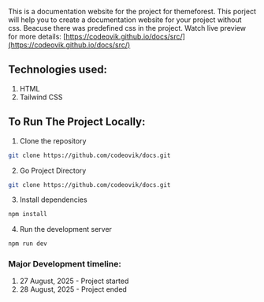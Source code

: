 This is a documentation website for the project for themeforest. This porject will help you to create a documentation website for your project without css. Beacuse there was predefined css in the project. Watch live preview for more details: [https://codeovik.github.io/docs/src/](https://codeovik.github.io/docs/src/)

## Technologies used:
1. HTML
2. Tailwind CSS

## To Run The Project Locally:
1. Clone the repository
```bash
git clone https://github.com/codeovik/docs.git
```
2. Go Project Directory
```bash
git clone https://github.com/codeovik/docs.git
```
3. Install dependencies
```bash
npm install
```
4. Run the development server
```bash
npm run dev
```

### Major Development timeline:
1. 27 August, 2025 - Project started
2. 28 August, 2025 - Project ended
